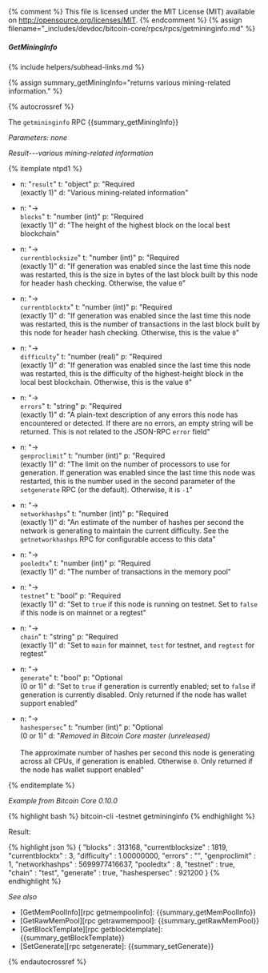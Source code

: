 {% comment %}
This file is licensed under the MIT License (MIT) available on
http://opensource.org/licenses/MIT.
{% endcomment %}
{% assign filename="_includes/devdoc/bitcoin-core/rpcs/rpcs/getmininginfo.md" %}

##### GetMiningInfo
{% include helpers/subhead-links.md %}

{% assign summary_getMiningInfo="returns various mining-related information." %}

{% autocrossref %}

The `getmininginfo` RPC {{summary_getMiningInfo}}

*Parameters: none*

*Result---various mining-related information*

{% itemplate ntpd1 %}
- n: "`result`"
  t: "object"
  p: "Required<br>(exactly 1)"
  d: "Various mining-related information"

- n: "→<br>`blocks`"
  t: "number (int)"
  p: "Required<br>(exactly 1)"
  d: "The height of the highest block on the local best blockchain"

- n: "→<br>`currentblocksize`"
  t: "number (int)"
  p: "Required<br>(exactly 1)"
  d: "If generation was enabled since the last time this node was restarted, this is the size in bytes of the last block built by this node for header hash checking.  Otherwise, the value `0`"

- n: "→<br>`currentblocktx`"
  t: "number (int)"
  p: "Required<br>(exactly 1)"
  d: "If generation was enabled since the last time this node was restarted, this is the number of transactions in the last block built by this node for header hash checking.  Otherwise, this is the value `0`"

- n: "→<br>`difficulty`"
  t: "number (real)"
  p: "Required<br>(exactly 1)"
  d: "If generation was enabled since the last time this node was restarted, this is the difficulty of the highest-height block in the local best blockchain.  Otherwise, this is the value `0`"

- n: "→<br>`errors`"
  t: "string"
  p: "Required<br>(exactly 1)"
  d: "A plain-text description of any errors this node has encountered or detected.  If there are no errors, an empty string will be returned.  This is not related to the JSON-RPC `error` field"

- n: "→<br>`genproclimit`"
  t: "number (int)"
  p: "Required<br>(exactly 1)"
  d: "The limit on the number of processors to use for generation.  If generation was enabled since the last time this node was restarted, this is the number used in the second parameter of the `setgenerate` RPC (or the default).  Otherwise, it is `-1`"

- n: "→<br>`networkhashps`"
  t: "number (int)"
  p: "Required<br>(exactly 1)"
  d: "An estimate of the number of hashes per second the network is generating to maintain the current difficulty.  See the `getnetworkhashps` RPC for configurable access to this data"

- n: "→<br>`pooledtx`"
  t: "number (int)"
  p: "Required<br>(exactly 1)"
  d: "The number of transactions in the memory pool"

- n: "→<br>`testnet`"
  t: "bool"
  p: "Required<br>(exactly 1)"
  d: "Set to `true` if this node is running on testnet.  Set to `false` if this node is on mainnet or a regtest"

- n: "→<br>`chain`"
  t: "string"
  p: "Required<br>(exactly 1)"
  d: "Set to `main` for mainnet, `test` for testnet, and `regtest` for regtest"

- n: "→<br>`generate`"
  t: "bool"
  p: "Optional<br>(0 or 1)"
  d: "Set to `true` if generation is currently enabled; set to `false` if generation is currently disabled.  Only returned if the node has wallet support enabled"

- n: "→<br>`hashespersec`"
  t: "number (int)"
  p: "Optional<br>(0 or 1)"
  d: "*Removed in Bitcoin Core master (unreleased)*<br><br>The approximate number of hashes per second this node is generating across all CPUs, if generation is enabled.  Otherwise `0`.  Only returned if the node has wallet support enabled"

{% enditemplate %}

*Example from Bitcoin Core 0.10.0*

{% highlight bash %}
bitcoin-cli -testnet getmininginfo
{% endhighlight %}

Result:

{% highlight json %}
{
    "blocks" : 313168,
    "currentblocksize" : 1819,
    "currentblocktx" : 3,
    "difficulty" : 1.00000000,
    "errors" : "",
    "genproclimit" : 1,
    "networkhashps" : 5699977416637,
    "pooledtx" : 8,
    "testnet" : true,
    "chain" : "test",
    "generate" : true,
    "hashespersec" : 921200
}
{% endhighlight %}

*See also*

* [GetMemPoolInfo][rpc getmempoolinfo]: {{summary_getMemPoolInfo}}
* [GetRawMemPool][rpc getrawmempool]: {{summary_getRawMemPool}}
* [GetBlockTemplate][rpc getblocktemplate]: {{summary_getBlockTemplate}}
* [SetGenerate][rpc setgenerate]: {{summary_setGenerate}}

{% endautocrossref %}
